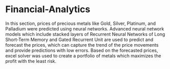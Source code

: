 # Financial-Analytics

In this section, prices of precious metals like Gold, Silver, Platinum, and Palladium were predicted using neural networks. Advanced neural network models which include stacked layers of Recurrent Neural Networks of Long Short-Term Memory and Gated Recurrent Unit are used to predict and forecast the prices, which can capture the trend of the price movements and provide predictions with low errors. 
Based on the forecasted prices, excel solver was used to create a portfolio of metals which maximizes the profit with the least risk. 
